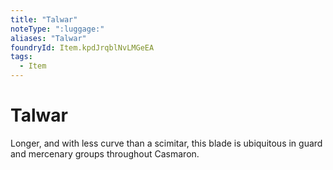 ```yaml
---
title: "Talwar"
noteType: ":luggage:"
aliases: "Talwar"
foundryId: Item.kpdJrqblNvLMGeEA
tags:
  - Item
---
```


# Talwar

Longer, and with less curve than a scimitar, this blade is ubiquitous in guard and mercenary groups throughout Casmaron.
